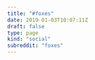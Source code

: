 ```yaml
---
title: "#foxes"
date: 2019-01-03T10:07:11Z
draft: false
type: page
kind: "social"
subreddit: "foxes"
---
```

